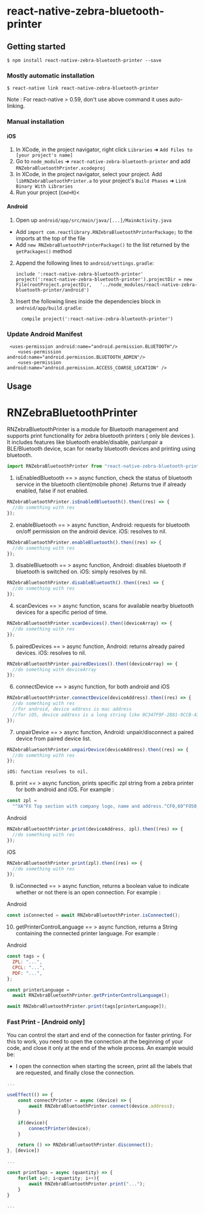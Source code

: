 # react-native-zebra-bluetooth-printer

## Getting started

`$ npm install react-native-zebra-bluetooth-printer --save`

### Mostly automatic installation

`$ react-native link react-native-zebra-bluetooth-printer`

Note : For react-native > 0.59, don't use above command it uses auto-linking.

### Manual installation

#### iOS

1. In XCode, in the project navigator, right click `Libraries` ➜ `Add Files to [your project's name]`
2. Go to `node_modules` ➜ `react-native-zebra-bluetooth-printer` and add `RNZebraBluetoothPrinter.xcodeproj`
3. In XCode, in the project navigator, select your project. Add `libRNZebraBluetoothPrinter.a` to your project's `Build Phases` ➜ `Link Binary With Libraries`
4. Run your project (`Cmd+R`)<

#### Android

1. Open up `android/app/src/main/java/[...]/MainActivity.java`

- Add `import com.reactlibrary.RNZebraBluetoothPrinterPackage;` to the imports at the top of the file
- Add `new RNZebraBluetoothPrinterPackage()` to the list returned by the `getPackages()` method

2. Append the following lines to `android/settings.gradle`:
   ```
   include ':react-native-zebra-bluetooth-printer'
   project(':react-native-zebra-bluetooth-printer').projectDir = new File(rootProject.projectDir, 	'../node_modules/react-native-zebra-bluetooth-printer/android')
   ```
3. Insert the following lines inside the dependencies block in `android/app/build.gradle`:
   ```
     compile project(':react-native-zebra-bluetooth-printer')
   ```

### Update Android Manifest

```
 <uses-permission android:name="android.permission.BLUETOOTH"/>
    <uses-permission android:name="android.permission.BLUETOOTH_ADMIN"/>
    <uses-permission android:name="android.permission.ACCESS_COARSE_LOCATION" />
```

## Usage

# RNZebraBluetoothPrinter

RNZebraBluetoothPrinter is a module for Bluetooth management and supports print functionality for zebra bluetooth printers ( only ble devices ).
It includes features like bluetooth enable/disable, pair/unpair a BLE/Bluetooth device, scan for nearby bluetooth devices and printing using bluetooth.

```javascript
import RNZebraBluetoothPrinter from "react-native-zebra-bluetooth-printer";
```

1. isEnabledBluetooth == > async function, check the status of bluetooth service in the bluetooth client(mobile phone) .Returns true if already enabled, false if not enabled.

```javascript
RNZebraBluetoothPrinter.isEnabledBluetooth().then((res) => {
  //do something with res
});
```

2. enableBluetooth == > async function,
   Android: requests for bluetooth on/off permission on the android device.
   iOS: resolves to nil.

```javascript
RNZebraBluetoothPrinter.enableBluetooth().then((res) => {
  //do something with res
});
```

3. disableBluetooth == > async function,
   Android: disables bluetooth if bluetooth is switched on.
   iOS: simply resolves by nil.

```javascript
RNZebraBluetoothPrinter.disableBluetooth().then((res) => {
  //do something with res
});
```

4. scanDevices == > async function, scans for available nearby bluetooth devices for a specific period of time.

```javascript
RNZebraBluetoothPrinter.scanDevices().then((deviceArray) => {
  //do something with res
});
```

5. pairedDevices == > async function,
   Android: returns already paired devices.
   iOS: resolves to nil.

```javascript
RNZebraBluetoothPrinter.pairedDevices().then((deviceArray) => {
  //do something with deviceArray
});
```

6. connectDevice == > async function, for both android and iOS

```javascript
RNZebraBluetoothPrinter.connectDevice(deviceAddress).then((res) => {
  //do something with res
  //for android, device address is mac address
  //for iOS, device address is a long string like 0C347F9F-2881-9CCB-43B0-205976944626
});
```

7. unpairDevice == > async function,
   Android: unpair/disconnect a paired device from paired device list.

```javascript
RNZebraBluetoothPrinter.unpairDevice(deviceAddress).then((res) => {
  //do something with res
});
```

    iOS: function resolves to nil.

8. print == > async function, prints specific zpl string from a zebra printer for both android and iOS.
   For example :

```javascript
const zpl =
  "^XA^FX Top section with company logo, name and address.^CF0,60^FO50,50^GB100,100,100^FS^ FO75,75 ^ FR ^ GB100, 100, 100 ^ FS^ FO88, 88 ^ GB50, 50, 50 ^ FS ^XZ";
```

Android

```javascript
RNZebraBluetoothPrinter.print(deviceAddress, zpl).then((res) => {
  //do something with res
});
```

iOS

```javascript
RNZebraBluetoothPrinter.print(zpl).then((res) => {
  //do something with res
});
```

9. isConnected == > async function, returns a boolean value to indicate whether or not there is an open connection.
   For example :

Android

```javascript
const isConnected = await RNZebraBluetoothPrinter.isConnected();
```

10. getPrinterControlLanguage == > async function, returns a String containing the connected printer language.
    For example :

Android

```javascript
const tags = {
  ZPL: "...",
  CPCL: "...",
  PDF: "...",
};

const printerLanguage =
  await RNZebraBluetoothPrinter.getPrinterControlLanguage();

await RNZebraBluetoothPrinter.print(tags[printerLanguage]);
```

### Fast Print - [Android only]

You can control the start and end of the connection for faster printing. For this to work, you need to open the connection at the beginning of your code, and close it only at the end of the whole process. An example would be:

- I open the connection when starting the screen, print all the labels that are requested, and finally close the connection.

```javascript
...

useEffect(() => {
	const connectPrinter = async (device) => {
		await RNZebraBluetoothPrinter.connect(device.address);
	}

	if(device){
		connectPrinter(device);
	}

	return () => RNZebraBluetoothPrinter.disconnect();
}, [device])

...

const printTags = async (quantity) => {
	for(let i=0; i<quantity; i++){
		await RNZebraBluetoothPrinter.print("...");
	}
}

...
```
